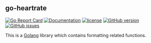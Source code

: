 ## go-heartrate

[![Go Report Card](https://goreportcard.com/badge/github.com/pieterclaerhout/go-heartrate)](https://goreportcard.com/report/github.com/pieterclaerhout/go-heartrate)
[![Documentation](https://godoc.org/github.com/pieterclaerhout/go-heartrate?status.svg)](http://godoc.org/github.com/pieterclaerhout/go-heartrate)
[![license](https://img.shields.io/badge/license-Apache%20v2-orange.svg)](https://github.com/pieterclaerhout/go-heartrate/raw/master/LICENSE)
[![GitHub version](https://badge.fury.io/gh/pieterclaerhout%2Fgo-heartrate.svg)](https://badge.fury.io/gh/pieterclaerhout%2Fgo-heartrate)
[![GitHub issues](https://img.shields.io/github/issues/pieterclaerhout/go-heartrate.svg)](https://github.com/pieterclaerhout/go-heartrate/issues)

This is a [Golang](https://golang.org) library which contains formatting related functions.
